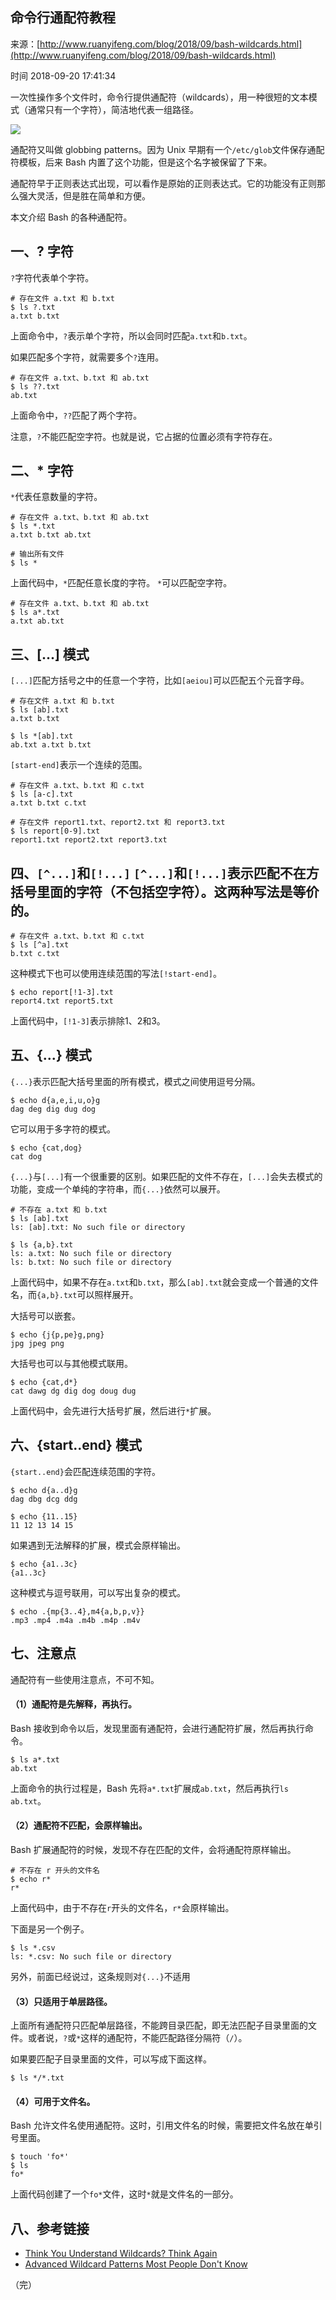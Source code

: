## 命令行通配符教程

来源：[http://www.ruanyifeng.com/blog/2018/09/bash-wildcards.html](http://www.ruanyifeng.com/blog/2018/09/bash-wildcards.html)

时间 2018-09-20 17:41:34

 
一次性操作多个文件时，命令行提供通配符（wildcards），用一种很短的文本模式（通常只有一个字符），简洁地代表一组路径。
 
![][0]
 
通配符又叫做 globbing patterns。因为 Unix 早期有一个`/etc/glob`文件保存通配符模板，后来 Bash 内置了这个功能，但是这个名字被保留了下来。
 
通配符早于正则表达式出现，可以看作是原始的正则表达式。它的功能没有正则那么强大灵活，但是胜在简单和方便。
 
本文介绍 Bash 的各种通配符。
 
## 一、? 字符
 `?`字符代表单个字符。

```
# 存在文件 a.txt 和 b.txt
$ ls ?.txt
a.txt b.txt
```
 
上面命令中，`?`表示单个字符，所以会同时匹配`a.txt`和`b.txt`。
 
如果匹配多个字符，就需要多个`?`连用。

```
# 存在文件 a.txt、b.txt 和 ab.txt
$ ls ??.txt
ab.txt
```
 
上面命令中，`??`匹配了两个字符。
 
注意，`?`不能匹配空字符。也就是说，它占据的位置必须有字符存在。
 
## 二、* 字符
 `*`代表任意数量的字符。

```
# 存在文件 a.txt、b.txt 和 ab.txt
$ ls *.txt
a.txt b.txt ab.txt

# 输出所有文件
$ ls *
```
 
上面代码中，`*`匹配任意长度的字符。
 `*`可以匹配空字符。

```
# 存在文件 a.txt、b.txt 和 ab.txt
$ ls a*.txt
a.txt ab.txt
```
 
## 三、[...] 模式
 `[...]`匹配方括号之中的任意一个字符，比如`[aeiou]`可以匹配五个元音字母。

```
# 存在文件 a.txt 和 b.txt
$ ls [ab].txt
a.txt b.txt

$ ls *[ab].txt
ab.txt a.txt b.txt
```
 `[start-end]`表示一个连续的范围。

```
# 存在文件 a.txt、b.txt 和 c.txt
$ ls [a-c].txt
a.txt b.txt c.txt

# 存在文件 report1.txt、report2.txt 和 report3.txt
$ ls report[0-9].txt
report1.txt report2.txt report3.txt
```
 
## 四、`[^...]`和`[!...]` `[^...]`和`[!...]`表示匹配不在方括号里面的字符（不包括空字符）。这两种写法是等价的。

```
# 存在文件 a.txt、b.txt 和 c.txt
$ ls [^a].txt
b.txt c.txt
```
 
这种模式下也可以使用连续范围的写法`[!start-end]`。

```
$ echo report[!1-3].txt
report4.txt report5.txt
```
 
上面代码中，`[!1-3]`表示排除1、2和3。
 
## 五、{...} 模式
 `{...}`表示匹配大括号里面的所有模式，模式之间使用逗号分隔。

```
$ echo d{a,e,i,u,o}g
dag deg dig dug dog
```
 
它可以用于多字符的模式。

```
$ echo {cat,dog}
cat dog
```
 `{...}`与`[...]`有一个很重要的区别。如果匹配的文件不存在，`[...]`会失去模式的功能，变成一个单纯的字符串，而`{...}`依然可以展开。

```
# 不存在 a.txt 和 b.txt
$ ls [ab].txt
ls: [ab].txt: No such file or directory

$ ls {a,b}.txt
ls: a.txt: No such file or directory
ls: b.txt: No such file or directory
```
 
上面代码中，如果不存在`a.txt`和`b.txt`，那么`[ab].txt`就会变成一个普通的文件名，而`{a,b}.txt`可以照样展开。
 
大括号可以嵌套。

```
$ echo {j{p,pe}g,png}
jpg jpeg png
```
 
大括号也可以与其他模式联用。

```
$ echo {cat,d*}
cat dawg dg dig dog doug dug
```
 
上面代码中，会先进行大括号扩展，然后进行`*`扩展。
 
## 六、{start..end} 模式
 `{start..end}`会匹配连续范围的字符。

```
$ echo d{a..d}g
dag dbg dcg ddg

$ echo {11..15}
11 12 13 14 15
```
 
如果遇到无法解释的扩展，模式会原样输出。

```
$ echo {a1..3c}
{a1..3c}
```
 
这种模式与逗号联用，可以写出复杂的模式。

```
$ echo .{mp{3..4},m4{a,b,p,v}}
.mp3 .mp4 .m4a .m4b .m4p .m4v
```
 
## 七、注意点
 
通配符有一些使用注意点，不可不知。
 
#### （1）通配符是先解释，再执行。
 
Bash 接收到命令以后，发现里面有通配符，会进行通配符扩展，然后再执行命令。

```
$ ls a*.txt
ab.txt
```
 
上面命令的执行过程是，Bash 先将`a*.txt`扩展成`ab.txt`，然后再执行`ls ab.txt`。
 
#### （2）通配符不匹配，会原样输出。
 
Bash 扩展通配符的时候，发现不存在匹配的文件，会将通配符原样输出。

```
# 不存在 r 开头的文件名
$ echo r*
r*
```
 
上面代码中，由于不存在`r`开头的文件名，`r*`会原样输出。
 
下面是另一个例子。

```
$ ls *.csv
ls: *.csv: No such file or directory
```
 
另外，前面已经说过，这条规则对`{...}`不适用
 
#### （3）只适用于单层路径。
 
上面所有通配符只匹配单层路径，不能跨目录匹配，即无法匹配子目录里面的文件。或者说，`?`或`*`这样的通配符，不能匹配路径分隔符（`/`）。
 
如果要匹配子目录里面的文件，可以写成下面这样。

```
$ ls */*.txt
```
 
#### （4）可用于文件名。
 
Bash 允许文件名使用通配符。这时，引用文件名的时候，需要把文件名放在单引号里面。

```
$ touch 'fo*'
$ ls
fo*
```
 
上面代码创建了一个`fo*`文件，这时`*`就是文件名的一部分。
 
## 八、参考链接

 
* [Think You Understand Wildcards? Think Again][1]  
* [Advanced Wildcard Patterns Most People Don't Know][2]  
 
 
（完）


[1]: https://medium.com/@leedowthwaite/why-most-people-only-think-they-understand-wildcards-63bb9c2024ab
[2]: https://appcodelabs.com/advanced-wildcard-patterns-most-people-dont-know
[0]: https://img1.tuicool.com/2U3qeiR.jpg